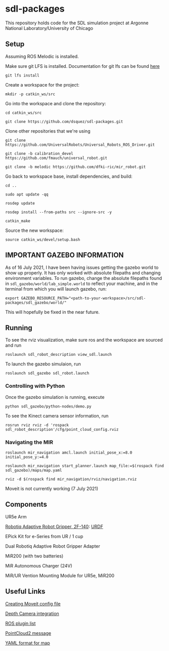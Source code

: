 # sdl-packages

This repository holds code for the SDL simulation project at Argonne National Laboratory/University of Chicago

## Setup
Assuming ROS Melodic is installed.

Make sure git LFS is installed. Documentation for git lfs can be found [here](https://git-lfs.github.com/)

`git lfs install`

Create a workspace for the project:

`mkdir -p catkin_ws/src`

Go into the workspace and clone the repository:

`cd catkin_ws/src`

`git clone https://github.com/dsquez/sdl-packages.git`

Clone other repositories that we're using

`git clone https://github.com/UniversalRobots/Universal_Robots_ROS_Driver.git`

`git clone -b calibration_devel https://github.com/fmauch/universal_robot.git`

`git clone -b melodic https://github.com/dfki-ric/mir_robot.git`

Go back to workspace base, install dependencies, and build:

`cd ..`

`sudo apt update -qq`

`rosdep update`

`rosdep install --from-paths src --ignore-src -y`

`catkin_make`

Source the new workspace:

`source catkin_ws/devel/setup.bash`

## IMPORTANT GAZEBO INFORMATION
As of 16 July 2021, I have been having issues getting the gazebo world to show up properly. It has only worked with absolute filepaths and changing environment variables. To run gazebo, change the absolute filepaths found in `sdl_gazebo/world/lab_simple.world` to reflect your machine, and in the terminal from which you will launch gazebo, run:

`export GAZEBO_RESOURCE_PATH="<path-to-your-workspace>/src/sdl-packages/sdl_gazebo/world/"`

This will hopefully be fixed in the near future.

## Running
To see the rviz visualization, make sure ros and the workspace are sourced and run

`roslaunch sdl_robot_description view_sdl.launch`

To launch the gazebo simulaion, run

`roslaunch sdl_gazebo sdl_robot.launch`

### Controlling with Python
Once the gazebo simulation is running, execute

`python sdl_gazebo/python-nodes/demo.py`

To see the Kinect camera sensor information, run

`rosrun rviz rviz -d 'rospack sdl_robot_description'/cfg/point_cloud_config.rviz`

### Navigating the MIR

`roslaunch mir_navigation amcl.launch initial_pose_x:=8.0 initial_pose_y:=4.0`

`roslaunch mir_navigation start_planner.launch map_file:=$(rospack find sdl_gazebo)/maps/map.yaml`

`rviz -d $(rospack find mir_navigation/rviz/navigation.rviz`

Moveit is not currently working (7 July 2021)

## Components
UR5e Arm

[Robotiq Adaptive Robot Gripper, 2F-140](https://robotiq.com/products/2f85-140-adaptive-robot-gripper?ref=nav_product_new_button): [URDF](https://github.com/Improbable-AI/airobot/blob/master/src/airobot/urdfs/ur5e_2f140_pybullet.urdf)

EPick Kit for e-Series from UR / 1 cup

Dual Robotiq Adaptive Robot Gripper Adapter

MiR200 (with two batteries)

MiR Autonomous Charger (24V)

MiR/UR Vention Mounting Module for UR5e, MiR200

## Useful Links
[Creating Moveit config file](http://docs.ros.org/en/melodic/api/moveit_tutorials/html/doc/setup_assistant/setup_assistant_tutorial.html)

[Depth Camera integration](http://gazebosim.org/tutorials?tut=ros_depth_camera&cat=connect_ros)

[ROS plugin list](http://gazebosim.org/tutorials?tut=ros_gzplugins&cat=connect_ros)

[PointCloud2 message](http://docs.ros.org/en/melodic/api/sensor_msgs/html/msg/PointCloud2.html)

[YAML format for map](https://wiki.ros.org/map_server)
